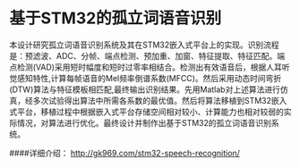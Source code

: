 # 基于STM32的孤立词语音识别

本设计研究孤立词语音识别系统及其在STM32嵌入式平台上的实现。识别流程是：预滤波、ADC、分帧、端点检测、预加重、加窗、特征提取、特征匹配。端点检测(VAD)采用短时幅度和短时过零率相结合。检测出有效语音后，根据人耳听觉感知特性,计算每帧语音的Mel频率倒谱系数(MFCC)。然后采用动态时间弯折(DTW)算法与特征模板相匹配,最终输出识别结果。先用Matlab对上述算法进行仿真，经多次试验得出算法中所需各系数的最优值。然后将算法移植到STM32嵌入式平台，移植过程中根据嵌入式平台存储空间相对较小、计算能力也相对较弱的实际情况，对算法进行优化。最终设计并制作出基于STM32的孤立词语音识别系统。

####详细介绍：
http://gk969.com/stm32-speech-recognition/
